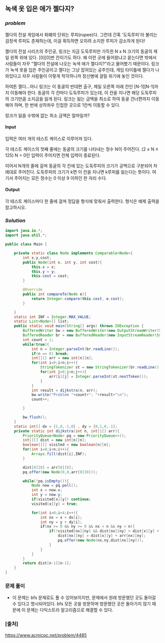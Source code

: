 ## **녹색 옷 입은 애가 젤다지?**


### ***problem***
젤다의 전설 게임에서 화폐의 단위는 루피(rupee)다. 그런데 간혹 '도둑루피'라 불리는 검정색 루피도 존재하는데, 이걸 획득하면 오히려 소지한 루피가 감소하게 된다!

젤다의 전설 시리즈의 주인공, 링크는 지금 도둑루피만 가득한 N x N 크기의 동굴의 제일 왼쪽 위에 있다. [0][0]번 칸이기도 하다. 왜 이런 곳에 들어왔냐고 묻는다면 밖에서 사람들이 자꾸 "젤다의 전설에 나오는 녹색 애가 젤다지?"라고 물어봤기 때문이다. 링크가 녹색 옷을 입은 주인공이고 젤다는 그냥 잡혀있는 공주인데, 게임 타이틀에 젤다가 나와있다고 자꾸 사람들이 이렇게 착각하니까 정신병에 걸릴 위기에 놓인 것이다.

하여튼 젤다...아니 링크는 이 동굴의 반대편 출구, 제일 오른쪽 아래 칸인 [N-1][N-1]까지 이동해야 한다. 동굴의 각 칸마다 도둑루피가 있는데, 이 칸을 지나면 해당 도둑루피의 크기만큼 소지금을 잃게 된다. 링크는 잃는 금액을 최소로 하여 동굴 건너편까지 이동해야 하며, 한 번에 상하좌우 인접한 곳으로 1칸씩 이동할 수 있다.

링크가 잃을 수밖에 없는 최소 금액은 얼마일까?

#### **Input**
입력은 여러 개의 테스트 케이스로 이루어져 있다.

각 테스트 케이스의 첫째 줄에는 동굴의 크기를 나타내는 정수 N이 주어진다. (2 ≤ N ≤ 125) N = 0인 입력이 주어지면 전체 입력이 종료된다.

이어서 N개의 줄에 걸쳐 동굴의 각 칸에 있는 도둑루피의 크기가 공백으로 구분되어 차례대로 주어진다. 도둑루피의 크기가 k면 이 칸을 지나면 k루피를 잃는다는 뜻이다. 여기서 주어지는 모든 정수는 0 이상 9 이하인 한 자리 수다.

#### **Output**
각 테스트 케이스마다 한 줄에 걸쳐 정답을 형식에 맞춰서 출력한다. 형식은 예제 출력을 참고하시오.

### ***Solution***
``` java
import java.io.*;
import java.util.*;

public class Main {

    private static class Node implements Comparable<Node>{
        int x,y,cost;
        public Node(int x, int y, int cost){
            this.x = x;
            this.y = y;
            this.cost = cost;
        }

        @Override
        public int compareTo(Node e){
            return Integer.compare(this.cost, e.cost);
        }

    }
    static int INF = Integer.MAX_VALUE;
    static List<Node>[] list;
    public static void main(String[] args) throws IOException {
        BufferedWriter bw = new BufferedWriter(new OutputStreamWriter(System.out));
        BufferedReader br = new BufferedReader(new InputStreamReader(System.in));
        int count = 1;
        while(true){
            int n = Integer.parseInt(br.readLine());
            if(n == 0) break;
            int[][] arr = new int[n][n];
            for(int i=0;i<n;i++){
                StringTokenizer st = new StringTokenizer(br.readLine()," ");
                for(int j=0;j<n;j++){
                    arr[i][j] = Integer.parseInt(st.nextToken());
                }
            }
            int result = dijkstra(n, arr);
            bw.write("Problem "+count+": "+result+"\n");
            count++;

        }

        bw.flush();
    }
    static int[] dx = {1,0,-1,0} , dy = {0,1,0,-1};
    private static int dijkstra(int n, int[][] arr){
        PriorityQueue<Node> pq = new PriorityQueue<>();
        int[][] dist = new int[n][n];
        boolean[][] visited = new boolean[n][n];
        for(int i=0;i<n;i++){
            Arrays.fill(dist[i],INF);
        }

        dist[0][0] = arr[0][0];
        pq.offer(new Node(0,0,arr[0][0]));

        while(!pq.isEmpty()){
            Node now = pq.poll();
            int x = now.x;
            int y = now.y;
            if(visited[x][y]) continue;
            visited[x][y] = true;

            for(int i=0;i<4;i++){
                int nx = x + dx[i];
                int ny = y + dy[i];
                if(nx >= 0 && ny >= 0 && nx < n && ny < n){
                    if(!visited[nx][ny] && dist[nx][ny] > dist[x][y] + arr[nx][ny]){
                        dist[nx][ny] = dist[x][y] + arr[nx][ny];
                        pq.offer(new Node(nx,ny,dist[nx][ny]));
                    }
                }
            }
        }
        return dist[n-1][n-1];
    }
}
```
### **문제 풀이**
- 이 문제는 bfs 문제로도 풀 수 있어보이지만, 문제에서 원래 방문했던 곳도 돌아갈 수 있다고 명시되어있다. bfs 모든 곳을 방문하며 방문했던 곳은 돌아가지 않기 때문에 이 문제는 다익스트라 알고리즘으로 해결할 수 있다.


### **[출처]**
https://www.acmicpc.net/problem/4485